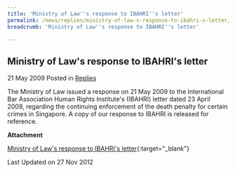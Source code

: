 ```yaml
---
title: 'Ministry of Law''s response to IBAHRI''s letter'
permalink: /news/replies/ministry-of-law-s-response-to-ibahri-s-letter/
breadcrumb: 'Ministry of Law''s response to IBAHRI''s letter'

---
```



Ministry of Law's response to IBAHRI's letter
---

21 May 2009 Posted in [Replies](/news/replies)

The Ministry of Law issued a response on 21 May 2009 to the International Bar Association Human Rights Institute's (IBAHRI) letter dated 23 April 2009, regarding the continuing enforcement of the death penalty for certain crimes in Singapore. A copy of our response to IBAHRI is released for reference.

**Attachment**

[Ministry of Law's response to IBAHRI's letter](/files/linkclick6b35.pdf){:target="_blank"}

<p class="right-side-updated">
  Last Updated on 27 Nov 2012
</p>
